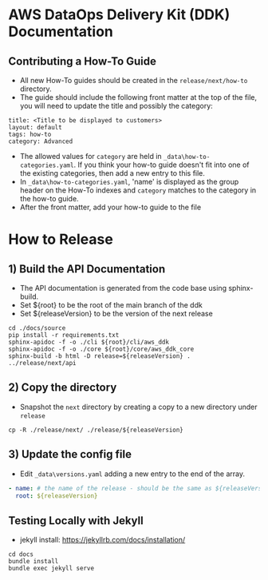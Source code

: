 # AWS DataOps Delivery Kit (DDK) Documentation

## Contributing a How-To Guide

- All new How-To guides should be created in the `release/next/how-to` directory.
- The guide should include the following front matter at the top of the file, you will need to update the title and possibly the category:

```
title: <Title to be displayed to customers>
layout: default
tags: how-to
category: Advanced
```
- The allowed values for `category` are held in `_data\how-to-categories.yaml`.  If you think your how-to guide doesn't fit into one of the existing categories, then add a new entry to this file.
- In `_data\how-to-categories.yaml`, 'name' is displayed as the group header on the How-To indexes and `category` matches to the category in the how-to guide.
- After the front matter, add your how-to guide to the file

# How to Release
## 1) Build the API Documentation
- The API documentation is generated from the code base using sphinx-build.
- Set ${root} to be the root of the main branch of the ddk
- Set ${releaseVersion} to be the version of the next release

```shell
cd ./docs/source
pip install -r requirements.txt
sphinx-apidoc -f -o ./cli ${root}/cli/aws_ddk
sphinx-apidoc -f -o ./core ${root}/core/aws_ddk_core
sphinx-build -b html -D release=${releaseVersion} . ../release/next/api
```

## 2) Copy the directory
- Snapshot the `next` directory by creating a copy to a new directory under `release`

```shell
cp -R ./release/next/ ./release/${releaseVersion}
```

## 3) Update the config file

- Edit `_data\versions.yaml` adding a new entry to the end of the array.

```yaml
- name: # the name of the release - should be the same as ${releaseVersion}
  root: ${releaseVersion}
```

## Testing Locally with Jekyll
- jekyll install: https://jekyllrb.com/docs/installation/
```
cd docs
bundle install 
bundle exec jekyll serve
```

